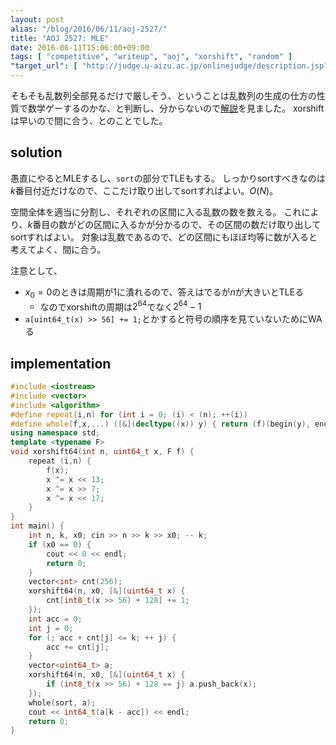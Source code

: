 ```yaml
---
layout: post
alias: "/blog/2016/06/11/aoj-2527/"
title: "AOJ 2527: MLE"
date: 2016-06-11T15:06:00+09:00
tags: [ "competitive", "writeup", "aoj", "xorshift", "random" ]
"target_url": [ "http://judge.u-aizu.ac.jp/onlinejudge/description.jsp?id=2527" ]
---
```


そもそも乱数列全部見るだけで厳しそう、ということは乱数列の生成の仕方の性質で数学ゲーするのかな、と判断し、分からないので[解説](http://algoogle.hadrori.jp/aoj/2527/)を見ました。
xorshiftは早いので間に合う、とのことでした。

## solution

愚直にやるとMLEするし、`sort`の部分でTLEもする。
しっかりsortすべきなのは$k$番目付近だけなので、ここだけ取り出してsortすればよい。$O(N)$。

空間全体を適当に分割し、それぞれの区間に入る乱数の数を数える。
これにより、$k$番目の数がどの区間に入るかが分かるので、その区間の数だけ取り出してsortすればよい。
対象は乱数であるので、どの区間にもほぼ均等に数が入ると考えてよく、間に合う。

注意として、

-   $x_0 = 0$のときは周期が$1$に潰れるので、答えはでるが$n$が大きいとTLEる
    -   なのでxorshiftの周期は$2^{64}$でなく$2^{64}-1$
-   `a[uint64_t(x) >> 56] += 1;`とかすると符号の順序を見ていないためにWAる

## implementation

``` c++
#include <iostream>
#include <vector>
#include <algorithm>
#define repeat(i,n) for (int i = 0; (i) < (n); ++(i))
#define whole(f,x,...) ([&](decltype((x)) y) { return (f)(begin(y), end(y), ## __VA_ARGS__); })(x)
using namespace std;
template <typename F>
void xorshift64(int n, uint64_t x, F f) {
    repeat (i,n) {
        f(x);
        x ^= x << 13;
        x ^= x >> 7;
        x ^= x << 17;
    }
}
int main() {
    int n, k, x0; cin >> n >> k >> x0; -- k;
    if (x0 == 0) {
        cout << 0 << endl;
        return 0;
    }
    vector<int> cnt(256);
    xorshift64(n, x0, [&](uint64_t x) {
        cnt[int8_t(x >> 56) + 128] += 1;
    });
    int acc = 0;
    int j = 0;
    for (; acc + cnt[j] <= k; ++ j) {
        acc += cnt[j];
    }
    vector<uint64_t> a;
    xorshift64(n, x0, [&](uint64_t x) {
        if (int8_t(x >> 56) + 128 == j) a.push_back(x);
    });
    whole(sort, a);
    cout << int64_t(a[k - acc]) << endl;
    return 0;
}
```
